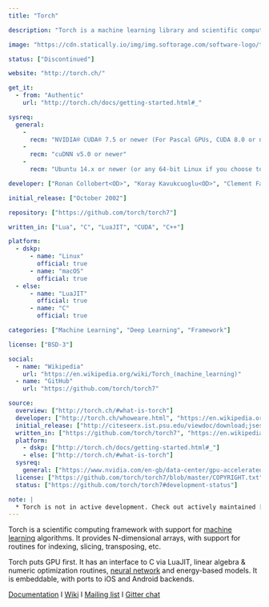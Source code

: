 ```yaml
---
title: "Torch"

description: "Torch is a machine learning library and scientific computing framework for LuaJIT"

image: "https://cdn.statically.io/img/img.softorage.com/software-logo/torch.png?h=64"

status: ["Discontinued"]

website: "http://torch.ch/"

get_it:
  - from: "Authentic"
    url: "http://torch.ch/docs/getting-started.html#_"

sysreq:
  general:
    -
      recm: "NVIDIA® CUDA® 7.5 or newer (For Pascal GPUs, CUDA 8.0 or newer)"
    -
      recm: "cuDNN v5.0 or newer"
    -
      recm: "Ubuntu 14.x or newer (or any 64-bit Linux if you choose to build from source)"

developer: ["Ronan Collobert<OD>", "Koray Kavukcuoglu<OD>", "Clement Farabet<OD>", "Soumith Chintala", "Community"]

initial_release: ["October 2002"]

repository: ["https://github.com/torch/torch7"]

written_in: ["Lua", "C", "LuaJIT", "CUDA", "C++"]

platform:
  - dskp:
      - name: "Linux"
        official: true
      - name: "macOS"
        official: true
  - else:
      - name: "LuaJIT"
        official: true
      - name: "C"
        official: true

categories: ["Machine Learning", "Deep Learning", "Framework"]

license: ["BSD-3"]

social:
  - name: "Wikipedia"
    url: "https://en.wikipedia.org/wiki/Torch_(machine_learning)"
  - name: "GitHub"
    url: "https://github.com/torch/torch7"

source:
  overview: ["http://torch.ch/#what-is-torch"]
  developer: ["http://torch.ch/whoweare.html", "https://en.wikipedia.org/w/index.php?title=Torch_(machine_learning)&oldid=876975600"]
  initial_release: ["http://citeseerx.ist.psu.edu/viewdoc/download;jsessionid=CBB0C8A5FE34F6D6DAFF997F6B6A205A?doi=10.1.1.8.9850&rep=rep1&type=pdf"]
  written_in: ["https://github.com/torch/torch7", "https://en.wikipedia.org/w/index.php?title=Torch_(machine_learning)&oldid=876975600"]
  platform:
    - dskp: ["http://torch.ch/docs/getting-started.html#_"]
    - else: ["http://torch.ch/#what-is-torch"]
  sysreq:
    general: ["https://www.nvidia.com/en-gb/data-center/gpu-accelerated-applications/torch/"]
  license: ["https://github.com/torch/torch7/blob/master/COPYRIGHT.txt"]
  status: ["https://github.com/torch/torch7#development-status"]

note: |
  * Torch is not in active development. Check out actively maintained [ATen](https://github.com/pytorch/pytorch/tree/master/aten) (which is part of [PyTorch](/software/pytorch)).
---
```

  Torch is a scientific computing framework with support for [machine learning](/categories/machine-learning/) algorithms. It provides N-dimensional arrays, with support for routines for indexing, slicing, transposing, etc.
  
  Torch puts GPU first. It has an interface to C via LuaJIT, linear algebra & numeric optimization routines, [neural network](/categories/neural-networks/) and energy-based models. It is embeddable, with ports to iOS and Android backends.
  
  [Documentation](http://torch.ch/docs/getting-started.html#_)  I  [Wiki](https://github.com/torch/torch7/wiki/Cheatsheet)  I  [Mailing list](https://groups.google.com/forum/embed/?place=forum%2Ftorch7#!forum/torch7)  I  [Gitter chat](https://gitter.im/torch/torch7)
  
